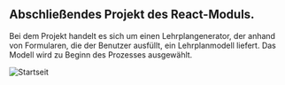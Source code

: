 ## Abschließendes Projekt des React-Moduls. 
<div>
Bei dem Projekt handelt es sich um einen Lehrplangenerator, der anhand von Formularen, die der Benutzer ausfüllt, ein Lehrplanmodell liefert. 
Das Modell wird zu Beginn des Prozesses ausgewählt. 
</div>


![Startseit](/projektFotos-Readme/startseit.png)
